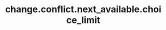 ---
layout: page
title: change.conflict.next_available.choice_limit
description: ""
value: "100"
---